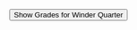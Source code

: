 <div>
  <button id="getGrades" type="button"> Show Grades for Winder Quarter </button>
</div>

<div>
  <ul id='bar'>
  </ul>
</div>
